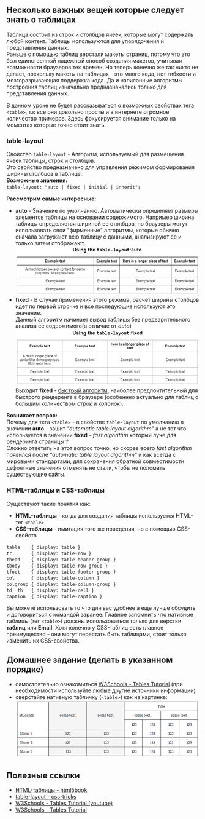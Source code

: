 ## Несколько важных вещей которые следует знать о таблицах 
Таблица состоит из строк и столбцов ячеек, которые могут содержать любой контент. Таблицы используются для упорядочения и представления данных.  
Раньше с помощью таблиц верстали макеты страниц, потому что это был единственный надежный способ создания макетов, учитывая возможности браузеров тех времен. Но теперь конечно же так никто не делает, поскольку макеты на таблицах - это много кода, нет гибкости и мозгоразрывающая поддержка кода. Да и написанные алгоритмы построения таблиц изначально предназначались только для представления данных.

В данном уроке не будет рассказываться о возможных свойствах тега `<table>`, т.к все они довольно просты и в интернете огромное количество примеров. 
Здесь фокусируется внимание только на моментах которые точно стоит знать.

### table-layout
Свойство ``table-layout`` - Алгоритм, используемый для размещения ячеек таблицы, строк и столбцов.  
Это свойство предназначено для управления режимом формирования ширины столбцов в таблице.   
**Возможные значения:**   
`table-layout: "auto | fixed | initial | inherit";`  

**Рассмотрим самые интересные:**
- **auto** - Значение по умолчанию. Автоматически определяет размеры элементов таблицы на основании содержимого. Например ширина таблицы определяется шириной ее столбцов, но браузеры могут использовать свои "фирменные" алгоритмы, которые обычно сначала загружают всю таблицу с данными, анализируют ее и только затем отображают.
![auto.png](auto.png)  
- **fixed** - В случае применения этого режима, расчет ширины столбцов идет по первой строчке и все последующие используют это значение.  
Данный алгоритм начинает вывод таблицы без предварительного анализа ее содержимого(в отличае от *auto*)
![fixed.png](fixed.png)  
 Выходит **fixed** - [быстрый алгоритм](https://www.w3.org/TR/CSS2/tables.html#propdef-table-layout), наиболее предпочтительный для быстрого рендеренга в браузере (особеннно актуально для таблиц с большим количеством строк и колонок).
 
**Возникает вопрос:**  
Почему для тега `<table>` - в свойстве `table-layout` по умолчанию в значении **auto** - зашит *"automatic table layout algorithm"* а не тот что используется в значении **fixed** - *fast algorithm* который луче для рендеринга страницы ?  
Сложно ответить на этот вопрос точно, но скорее всего *fast algorithm* появился после *"automatic table layout algorithm"* и как всегда с мировыми стандартами, для сохранения обратной совместимости дефолтные значения отменять не стали, чтобы не поломать существующие сайты.  

### HTML-таблицы и CSS-таблицы
Существуют такие понятия как:
- **HTML-таблицы** - когда для создания таблицы используется HTML-тег `<table>`
- **CSS-таблицы** - имитация того же поведения, но с помощью CSS-свойств
```
table    { display: table }
tr       { display: table-row }
thead    { display: table-header-group }
tbody    { display: table-row-group }
tfoot    { display: table-footer-group }
col      { display: table-column }
colgroup { display: table-column-group }
td, th   { display: table-cell }
caption  { display: table-caption }
```

Вы можете использовать то что для вас удобнее а еще лучше обсудить и договориться с командой заранее. Главное запомнить что нативные таблицы (тег `<table>`) должны использоваться только для верстки **таблиц** или **Email**. 
Хотя конечно у CSS-таблиц есть главное преимущество - они могут перестать быть таблицами, стоит только изменить их CSS-свойства. 

## Домашнее задание (делать в указанном порядке)
- самостоятельно ознакомиться [W3Schools - Tables Tutorial](https://www.youtube.com/watch?v=R73fiRbm2mM) (при необходимости используйте любые другие источники информации)
- сверстайте нативную табличку (`<table>`) как на картинке:  
![home_work_table.png](home_work_table.png)

## Полезные ссылки
- [HTML-таблицы - html5book](https://html5book.ru/html-table/)
- [table-layout - css-tricks](https://css-tricks.com/almanac/properties/t/table-layout/)
- [W3Schools - Tables Tutorial (youtube)](https://www.w3schools.com/css/css_table.asp)
- [W3Schools - Tables Tutorial](https://www.youtube.com/watch?v=R73fiRbm2mM)

